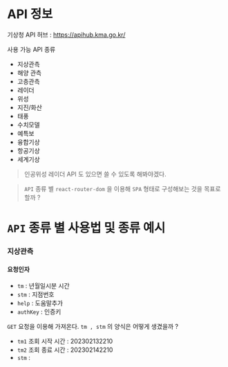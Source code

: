# API 정보

기상청 API 허브 : https://apihub.kma.go.kr/

사용 가능 API 종류

- 지상관측
- 해양 관측
- 고층관측
- 레이더
- 위성
- 지진/화산
- 태풍
- 수치모델
- 예특보
- 융합기상
- 항공기상
- 세계기상

> 인공위성 레이더 API 도 있으면 쓸 수 있도록 해봐야겠다.

> `API` 종류 별 `react-router-dom` 을 이용해 `SPA` 형태로 구성해보는 것을 목표로 할까 ?

# `API` 종류 별 사용법 및 종류 예시

### 지상관측

#### 요청인자

- `tm` : 년월일시분 시간
- `stm` : 지점번호
- `help` : 도움말추가
- `authKey` : 인증키

`GET` 요청을 이용해 가져온다. `tm , stm` 의 양식은 어떻게 생겼을까 ?

- `tm1` 조회 시작 시간 : 202302132210
- `tm2` 조회 종료 시간 : 202302142210
- `stm` :
